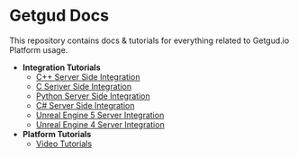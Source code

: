 # Getgud Docs

This repository contains docs & tutorials for everything related to Getgud.io Platform usage.


- <b>Integration Tutorials</b>
  * [C++ Server Side Integration](#subsection-11)
  * [C Seriver Side Integration](#subsection-11)
  * [Python Server Side Integration](#subsection-11)
  * [C# Server Side Integration](#subsection-11)
  * [Unreal Engine 5 Server Integration](#subsection-11)
  * [Unreal Engine 4 Server Integration](#subsection-11)
- <b>Platform Tutorials</b>
  * [Video Tutorials](https://www.youtube.com/playlist?list=PLMIGIFMfKUAv4AQHvnv4PzSvmd9dsYk0p)

